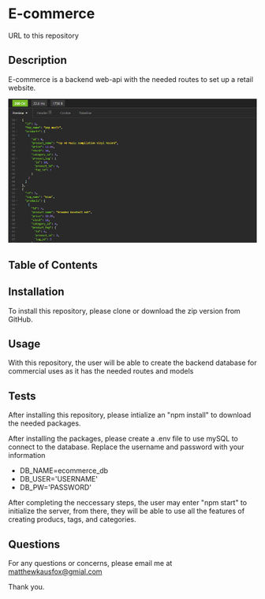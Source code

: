 # E-commerce
URL to this repository

## Description
E-commerce is a backend web-api with the needed routes to set up a retail website.

![Insomnia Example](images/Insomia-Tag.PNG)

## Table of Contents

## Installation
To install this repository, please clone or download the zip version from GitHub.

## Usage
With this repository, the user will be able to create the backend database for commercial uses as it has the needed routes and models

## Tests
After installing this repository, please intialize an "npm install" to download the needed packages.

After installing the packages, please create a .env file to use mySQL to connect to the database. Replace the username and password with your information

* DB_NAME=ecommerce_db
* DB_USER='USERNAME'
* DB_PW='PASSWORD'

After completing the neccessary steps, the user may enter "npm start" to initialize the server, from there, they will be able to use all the features of creating producs, tags, and categories.

## Questions
For any questions or concerns, please email me at matthewkausfox@gmial.com

Thank you.